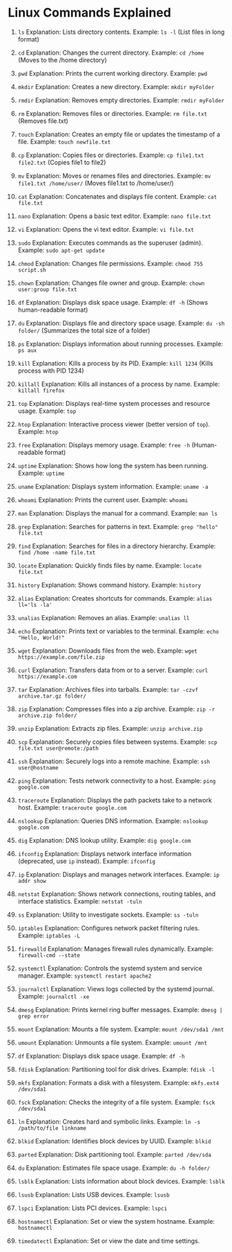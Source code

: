 ﻿# Linux Commands Explained

1. `ls` 
 Explanation: Lists directory contents. 
 Example: `ls -l` (List files in long format)

2. `cd` 
 Explanation: Changes the current directory. 
 Example: `cd /home` (Moves to the /home directory)

3. `pwd` 
 Explanation: Prints the current working directory. 
 Example: `pwd`

4. `mkdir` 
 Explanation: Creates a new directory. 
 Example: `mkdir myFolder`

5. `rmdir` 
 Explanation: Removes empty directories. 
 Example: `rmdir myFolder`

6. `rm` 
 Explanation: Removes files or directories. 
 Example: `rm file.txt` (Removes file.txt)

7. `touch` 
 Explanation: Creates an empty file or updates the timestamp of a file. 
 Example: `touch newfile.txt`

8. `cp` 
 Explanation: Copies files or directories. 
 Example: `cp file1.txt file2.txt` (Copies file1 to file2)

9. `mv` 
 Explanation: Moves or renames files and directories. 
 Example: `mv file1.txt /home/user/` (Moves file1.txt to /home/user/)

10. `cat` 
 Explanation: Concatenates and displays file content. 
 Example: `cat file.txt`

11. `nano` 
 Explanation: Opens a basic text editor. 
 Example: `nano file.txt`

12. `vi` 
 Explanation: Opens the vi text editor. 
 Example: `vi file.txt`

13. `sudo` 
 Explanation: Executes commands as the superuser (admin). 
 Example: `sudo apt-get update`

14. `chmod` 
 Explanation: Changes file permissions. 
 Example: `chmod 755 script.sh`

15. `chown` 
 Explanation: Changes file owner and group. 
 Example: `chown user:group file.txt`

16. `df` 
 Explanation: Displays disk space usage. 
 Example: `df -h` (Shows human-readable format)

17. `du` 
 Explanation: Displays file and directory space usage. 
 Example: `du -sh folder/` (Summarizes the total size of a folder)

18. `ps` 
 Explanation: Displays information about running processes. 
 Example: `ps aux`

19. `kill` 
 Explanation: Kills a process by its PID. 
 Example: `kill 1234` (Kills process with PID 1234)

20. `killall` 
 Explanation: Kills all instances of a process by name. 
 Example: `killall firefox`

21. `top` 
 Explanation: Displays real-time system processes and resource usage. 
 Example: `top`

22. `htop` 
 Explanation: Interactive process viewer (better version of `top`). 
 Example: `htop`

23. `free` 
 Explanation: Displays memory usage. 
 Example: `free -h` (Human-readable format)

24. `uptime` 
 Explanation: Shows how long the system has been running. 
 Example: `uptime`

25. `uname` 
 Explanation: Displays system information. 
 Example: `uname -a`

26. `whoami` 
 Explanation: Prints the current user. 
 Example: `whoami`

27. `man` 
 Explanation: Displays the manual for a command. 
 Example: `man ls`

28. `grep` 
 Explanation: Searches for patterns in text. 
 Example: `grep "hello" file.txt`

29. `find` 
 Explanation: Searches for files in a directory hierarchy. 
 Example: `find /home -name file.txt`

30. `locate` 
 Explanation: Quickly finds files by name. 
 Example: `locate file.txt`

31. `history` 
 Explanation: Shows command history. 
 Example: `history`

32. `alias` 
 Explanation: Creates shortcuts for commands. 
 Example: `alias ll='ls -la'`

33. `unalias` 
 Explanation: Removes an alias. 
 Example: `unalias ll`

34. `echo` 
 Explanation: Prints text or variables to the terminal. 
 Example: `echo "Hello, World!"`

35. `wget` 
 Explanation: Downloads files from the web. 
 Example: `wget https://example.com/file.zip`

36. `curl` 
 Explanation: Transfers data from or to a server. 
 Example: `curl https://example.com`

37. `tar` 
 Explanation: Archives files into tarballs. 
 Example: `tar -czvf archive.tar.gz folder/`

38. `zip` 
 Explanation: Compresses files into a zip archive. 
 Example: `zip -r archive.zip folder/`

39. `unzip` 
 Explanation: Extracts zip files. 
 Example: `unzip archive.zip`

40. `scp` 
 Explanation: Securely copies files between systems. 
 Example: `scp file.txt user@remote:/path`

41. `ssh` 
 Explanation: Securely logs into a remote machine. 
 Example: `ssh user@hostname`

42. `ping` 
 Explanation: Tests network connectivity to a host. 
 Example: `ping google.com`

43. `traceroute` 
 Explanation: Displays the path packets take to a network host. 
 Example: `traceroute google.com`

44. `nslookup` 
 Explanation: Queries DNS information. 
 Example: `nslookup google.com`

45. `dig` 
 Explanation: DNS lookup utility. 
 Example: `dig google.com`

46. `ifconfig` 
 Explanation: Displays network interface information (deprecated, use `ip` instead). 
 Example: `ifconfig`

47. `ip` 
 Explanation: Displays and manages network interfaces. 
 Example: `ip addr show`

48. `netstat` 
 Explanation: Shows network connections, routing tables, and interface statistics. 
 Example: `netstat -tuln`

49. `ss` 
 Explanation: Utility to investigate sockets. 
 Example: `ss -tuln`

50. `iptables` 
 Explanation: Configures network packet filtering rules. 
 Example: `iptables -L`

51. `firewalld` 
 Explanation: Manages firewall rules dynamically. 
 Example: `firewall-cmd --state`

52. `systemctl` 
 Explanation: Controls the systemd system and service manager. 
 Example: `systemctl restart apache2`

53. `journalctl` 
 Explanation: Views logs collected by the systemd journal. 
 Example: `journalctl -xe`

54. `dmesg` 
 Explanation: Prints kernel ring buffer messages. 
 Example: `dmesg | grep error`

55. `mount` 
 Explanation: Mounts a file system. 
 Example: `mount /dev/sda1 /mnt`

56. `umount` 
 Explanation: Unmounts a file system. 
 Example: `umount /mnt`

57. `df` 
 Explanation: Displays disk space usage. 
 Example: `df -h`

58. `fdisk` 
 Explanation: Partitioning tool for disk drives. 
 Example: `fdisk -l`

59. `mkfs` 
 Explanation: Formats a disk with a filesystem. 
 Example: `mkfs.ext4 /dev/sda1`

60. `fsck` 
 Explanation: Checks the integrity of a file system. 
 Example: `fsck /dev/sda1`

61. `ln` 
 Explanation: Creates hard and symbolic links. 
 Example: `ln -s /path/to/file linkname`

62. `blkid` 
 Explanation: Identifies block devices by UUID. 
 Example: `blkid`

63. `parted` 
 Explanation: Disk partitioning tool. 
 Example: `parted /dev/sda`

64. `du` 
 Explanation: Estimates file space usage. 
 Example: `du -h folder/`

65. `lsblk` 
 Explanation: Lists information about block devices. 
 Example: `lsblk`

66. `lsusb` 
 Explanation: Lists USB devices. 
 Example: `lsusb`

67. `lspci` 
 Explanation: Lists PCI devices. 
 Example: `lspci`

68. `hostnamectl` 
 Explanation: Set or view the system hostname. 
 Example: `hostnamectl`

69. `timedatectl` 
 Explanation: Set or view the date and time settings.
